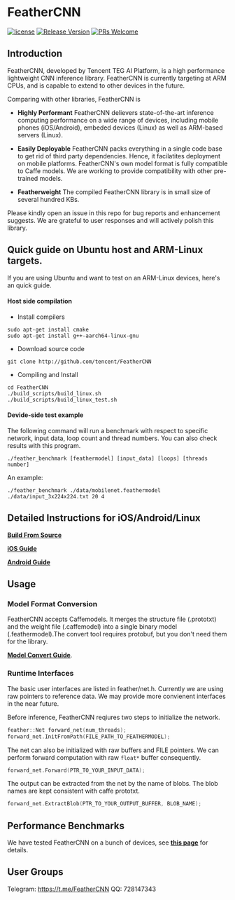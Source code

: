 # FeatherCNN 

[![license](http://img.shields.io/badge/license-BSD3-blue.svg?style=flat)](https://github.com/Tencent/FeatherCNN/blob/master/LICENSE)
[![Release Version](https://img.shields.io/badge/release-0.1.0-red.svg)](https://github.com/Tencent/FeatherCNN/releases)
[![PRs Welcome](https://img.shields.io/badge/PRs-welcome-brightgreen.svg)](https://github.com/Tencent/FeatherCNN/pulls)

## Introduction

FeatherCNN, developed by Tencent TEG AI Platform, is a high performance lightweight CNN inference library. FeatherCNN is currently targeting at ARM CPUs, and is capable to extend to other devices in the future.

Comparing with other libraries, FeatherCNN is 

- **Highly Performant** FeatherCNN delievers state-of-the-art inference computing performance on a wide range of devices, including mobile phones (iOS/Android), embeded devices (Linux) as well as ARM-based servers (Linux). 

- **Easily Deployable** FeatherCNN packs everything in a single code base to get rid of third party dependencies. Hence, it facilatites deployment on mobile platforms. FeatherCNN's own model format is fully compatible to Caffe models. We are working to provide compatibility with other pre-trained models.

- **Featherweight** The compiled FeatherCNN library is in small size of several hundred KBs. 

Please kindly open an issue in this repo for bug reports and enhancement suggests. We are grateful to user responses and will actively polish this library.

## Quick guide on Ubuntu host and ARM-Linux targets.
If you are using Ubuntu and want to test on an ARM-Linux devices, here's an quick guide.
#### Host side compilation
- Install compilers
```
sudo apt-get install cmake
sudo apt-get install g++-aarch64-linux-gnu
```
- Download source code
```
git clone http://github.com/tencent/FeatherCNN
```
- Compiling and Install 
```
cd FeatherCNN
./build_scripts/build_linux.sh	
./build_scripts/build_linux_test.sh
```

#### Devide-side test example
The following command will run a benchmark with respect to specific network, input data, loop count and thread numbers. 
You can also check results with this program.
```
./feather_benchmark [feathermodel] [input_data] [loops] [threads number]
```
An example:
```
./feather_benchmark ./data/mobilenet.feathermodel ./data/input_3x224x224.txt 20 4	
```

## Detailed Instructions for iOS/Android/Linux

[**Build From Source**](https://github.com/Tencent/FeatherCNN/wikis/Build-From-Source)

[**iOS Guide**](https://github.com/Tencent/FeatherCNN/wikis/iOS-Guide)

[**Android Guide**](http:B//git.code.oa.com/haidonglan/Feather-dev/wikis/Android-Guide)

## Usage

### Model Format Conversion

FeatherCNN accepts Caffemodels. It merges the structure file (.prototxt) and the weight file (.caffemodel) into a single binary model (.feathermodel).The convert tool requires protobuf, but you don't need them for the library. 

[**Model Convert Guide**](https://github.com/Tencent/FeatherCNN/wikis/Model-Convert-Guide).

### Runtime Interfaces

The basic user interfaces are listed in feather/net.h. Currently we are using raw pointers to reference data.
We may provide more convienent interfaces in the near future.

Before inference, FeatherCNN reqiures two steps to initialize the network.
```cpp
feather::Net forward_net(num_threads);
forward_net.InitFromPath(FILE_PATH_TO_FEATHERMODEL);
```
The net can also be initialized with raw buffers and FILE pointers.
We can perform forward computation with raw `float*` buffer consequently. 
```cpp
forward_net.Forward(PTR_TO_YOUR_INPUT_DATA);
```
The output can be extracted from the net by the name of blobs. The blob names are kept consistent with caffe prototxt.
```cpp
forward_net.ExtractBlob(PTR_TO_YOUR_OUTPUT_BUFFER, BLOB_NAME);
```

## Performance Benchmarks
We have tested FeatherCNN on a bunch of devices, see [**this page**](https://github.com/Tencent/FeatherCNN/wikis/Benchmarks) for details.

## User Groups
Telegram: https://t.me/FeatherCNN
QQ: 728147343
